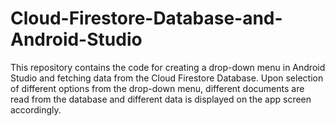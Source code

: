 # Cloud-Firestore-Database-and-Android-Studio
This repository contains the code for creating a drop-down menu in Android Studio and fetching data from the Cloud Firestore Database. Upon selection of different options from the drop-down menu, different documents are read from the database and different data is displayed on the app screen accordingly.
